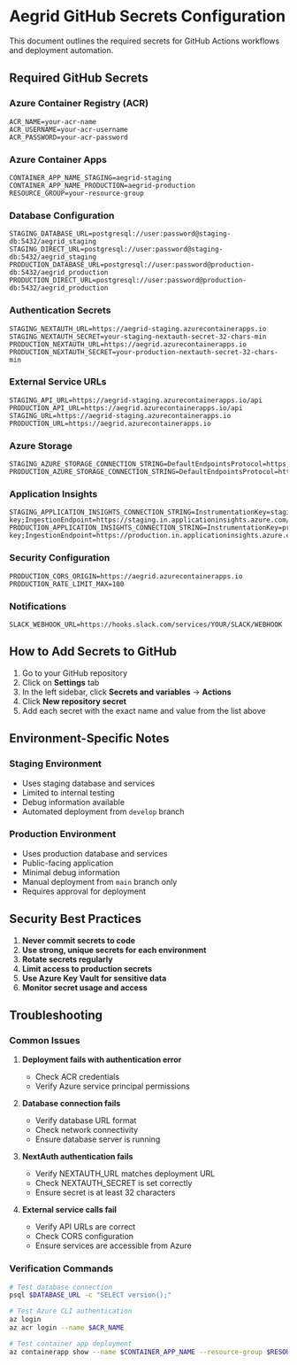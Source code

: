 # Aegrid GitHub Secrets Configuration

This document outlines the required secrets for GitHub Actions workflows and deployment automation.

## Required GitHub Secrets

### Azure Container Registry (ACR)
```
ACR_NAME=your-acr-name
ACR_USERNAME=your-acr-username  
ACR_PASSWORD=your-acr-password
```

### Azure Container Apps
```
CONTAINER_APP_NAME_STAGING=aegrid-staging
CONTAINER_APP_NAME_PRODUCTION=aegrid-production
RESOURCE_GROUP=your-resource-group
```

### Database Configuration
```
STAGING_DATABASE_URL=postgresql://user:password@staging-db:5432/aegrid_staging
STAGING_DIRECT_URL=postgresql://user:password@staging-db:5432/aegrid_staging
PRODUCTION_DATABASE_URL=postgresql://user:password@production-db:5432/aegrid_production
PRODUCTION_DIRECT_URL=postgresql://user:password@production-db:5432/aegrid_production
```

### Authentication Secrets
```
STAGING_NEXTAUTH_URL=https://aegrid-staging.azurecontainerapps.io
STAGING_NEXTAUTH_SECRET=your-staging-nextauth-secret-32-chars-min
PRODUCTION_NEXTAUTH_URL=https://aegrid.azurecontainerapps.io
PRODUCTION_NEXTAUTH_SECRET=your-production-nextauth-secret-32-chars-min
```

### External Service URLs
```
STAGING_API_URL=https://aegrid-staging.azurecontainerapps.io/api
PRODUCTION_API_URL=https://aegrid.azurecontainerapps.io/api
STAGING_URL=https://aegrid-staging.azurecontainerapps.io
PRODUCTION_URL=https://aegrid.azurecontainerapps.io
```

### Azure Storage
```
STAGING_AZURE_STORAGE_CONNECTION_STRING=DefaultEndpointsProtocol=https;AccountName=stagingaccount;AccountKey=stagingkey;EndpointSuffix=core.windows.net
PRODUCTION_AZURE_STORAGE_CONNECTION_STRING=DefaultEndpointsProtocol=https;AccountName=productionaccount;AccountKey=productionkey;EndpointSuffix=core.windows.net
```

### Application Insights
```
STAGING_APPLICATION_INSIGHTS_CONNECTION_STRING=InstrumentationKey=staging-key;IngestionEndpoint=https://staging.in.applicationinsights.azure.com/
PRODUCTION_APPLICATION_INSIGHTS_CONNECTION_STRING=InstrumentationKey=production-key;IngestionEndpoint=https://production.in.applicationinsights.azure.com/
```

### Security Configuration
```
PRODUCTION_CORS_ORIGIN=https://aegrid.azurecontainerapps.io
PRODUCTION_RATE_LIMIT_MAX=100
```

### Notifications
```
SLACK_WEBHOOK_URL=https://hooks.slack.com/services/YOUR/SLACK/WEBHOOK
```

## How to Add Secrets to GitHub

1. Go to your GitHub repository
2. Click on **Settings** tab
3. In the left sidebar, click **Secrets and variables** → **Actions**
4. Click **New repository secret**
5. Add each secret with the exact name and value from the list above

## Environment-Specific Notes

### Staging Environment
- Uses staging database and services
- Limited to internal testing
- Debug information available
- Automated deployment from `develop` branch

### Production Environment  
- Uses production database and services
- Public-facing application
- Minimal debug information
- Manual deployment from `main` branch only
- Requires approval for deployment

## Security Best Practices

1. **Never commit secrets to code**
2. **Use strong, unique secrets for each environment**
3. **Rotate secrets regularly**
4. **Limit access to production secrets**
5. **Use Azure Key Vault for sensitive data**
6. **Monitor secret usage and access**

## Troubleshooting

### Common Issues

1. **Deployment fails with authentication error**
   - Check ACR credentials
   - Verify Azure service principal permissions

2. **Database connection fails**
   - Verify database URL format
   - Check network connectivity
   - Ensure database server is running

3. **NextAuth authentication fails**
   - Verify NEXTAUTH_URL matches deployment URL
   - Check NEXTAUTH_SECRET is set correctly
   - Ensure secret is at least 32 characters

4. **External service calls fail**
   - Verify API URLs are correct
   - Check CORS configuration
   - Ensure services are accessible from Azure

### Verification Commands

```bash
# Test database connection
psql $DATABASE_URL -c "SELECT version();"

# Test Azure CLI authentication
az login
az acr login --name $ACR_NAME

# Test container app deployment
az containerapp show --name $CONTAINER_APP_NAME --resource-group $RESOURCE_GROUP
```
